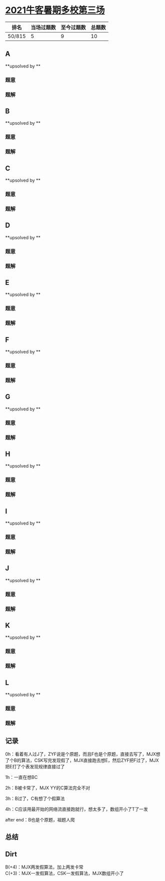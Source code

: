 # [2021牛客暑期多校第三场](https://ac.nowcoder.com/acm/contest/11254)

| 排名   | 当场过题数 | 至今过题数 | 总题数 |
| ------ | ---------- | ---------- | ------ |
| 50/815 | 5          | 9          | 10     |

## **A**

**upsolved by **

### 题意



### 题解



## **B**

**upsolved by **

### 题意



### 题解



## **C**

**upsolved by **

### 题意



### 题解



## **D**

**upsolved by **

### 题意



### 题解



## **E**

**upsolved by **

### 题意



### 题解



## **F**

**upsolved by **

### 题意



### 题解



## **G**

**upsolved by **

### 题意



### 题解



## **H**

**upsolved by **

### 题意



### 题解



## **I**

**upsolved by **

### 题意



### 题解



## **J**

**upsolved by **

### 题意



### 题解



## **K**

**upsolved by **

### 题意



### 题解



## **L**

**upsolved by **

### 题意



### 题解



## **记录**

0h：看着有人过J了，ZYF说是个原题，而且F也是个原题，直接去写了，MJX想了个B的算法，CSK写完发现假了，MJX直接跑去想E，然后ZYF把F过了，MJX把E打了个表发现规律直接过了

1h：一直在想BC

2h：B被卡常了，MJX YY的C算法完全不对

3h：B过了，C有想了个假算法

4h：C应该用最开始的网络流直接跑就行，想太多了，数组开小了T了一发

after end：B也是个原题，祖题人爬

## **总结**

## **Dirt**

B(+4)：MJX两发假算法，加上两发卡常<br>C(+3)：MJX一发假算法，CSK一发假算法，MJX数组开小了

